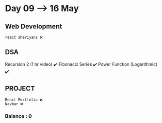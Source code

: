 # Day 09 --> 16 May 

## Web Development
    react sheriyans ❌
    
## DSA

   Recursion 2 (1 hr video) ✔️
   Fibonacci Series ✔️
   Power Function (Logarithmic) ✔️

## PROJECT
    React Portfolio ❌
    Navbar ❌


### Balance : 0